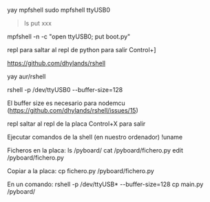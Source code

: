 yay mpfshell
sudo mpfshell ttyUSB0
> ls
> put xxx

mpfshell -n -c "open ttyUSB0; put boot.py"

repl
  para saltar al repl de python
  para salir Control+]




https://github.com/dhylands/rshell

yay aur/rshell

rshell -p /dev/ttyUSB0 --buffer-size=128

El buffer size es necesario para nodemcu (https://github.com/dhylands/rshell/issues/15)

repl
saltar al repl de la placa
Control+X para salir

Ejecutar comandos de la shell (en nuestro ordenador)
!uname

Ficheros en la placa:
ls /pyboard/
cat /pyboard/fichero.py
edit /pyboard/fichero.py


Copiar a la placa:
cp fichero.py /pyboard/fichero.py


En un comando:
rshell -p /dev/ttyUSB* --buffer-size=128 cp main.py /pyboard/
